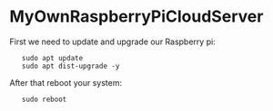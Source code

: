 # MyOwnRaspberryPiCloudServer
First we need to update and upgrade our Raspberry pi:

       sudo apt update
       sudo apt dist-upgrade -y

After that reboot your system:

       sudo reboot
       
       

